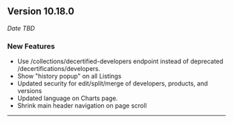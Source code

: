 
## Version 10.18.0
_Date TBD_

### New Features
* Use /collections/decertified-developers endpoint instead of deprecated /decertifications/developers.
* Show "history popup" on all Listings
* Updated security for edit/split/merge of developers, products, and versions
* Updated language on Charts page.
* Shrink main header navigation on page scroll

---

